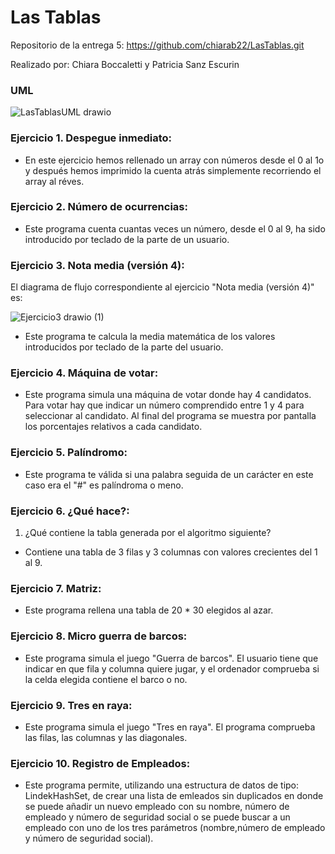 # Las Tablas
Repositorio de la entrega 5: https://github.com/chiarab22/LasTablas.git

Realizado por: Chiara Boccaletti y Patricia Sanz Escurin

### UML

![LasTablasUML drawio](https://user-images.githubusercontent.com/98779707/156466799-9c14ed43-e485-4606-992d-ea114c547559.svg)

### Ejercicio 1. Despegue inmediato:
- En este ejercicio hemos rellenado un array con números desde el 0 al 1o y después hemos imprimido la cuenta atrás simplemente recorriendo el array al réves.

### Ejercicio 2. Número de ocurrencias:
- Este programa cuenta cuantas veces un número, desde el 0 al 9, ha sido introducido por teclado de la parte de un usuario.

### Ejercicio 3. Nota media (versión 4):
El diagrama de flujo correspondiente al ejercicio "Nota media (versión 4)" es:

![Ejercicio3 drawio (1)](https://user-images.githubusercontent.com/98779707/156350009-c94ac1b8-905e-4600-9ad0-0752998dfbe9.svg)

- Este programa te calcula la media matemática de los valores introducidos por teclado de la parte del usuario. 

### Ejercicio 4. Máquina de votar:
- Este programa simula una máquina de votar donde hay 4 candidatos. Para votar hay que indicar un número comprendido entre 1 y 4 para seleccionar al candidato. Al final del programa se muestra por pantalla los porcentajes relativos a cada candidato.

### Ejercicio 5. Palíndromo:
- Este programa te válida si una palabra seguida de un carácter en este caso era el "#" es palíndroma o meno. 

### Ejercicio 6. ¿Qué hace?:
1. ¿Qué contiene la tabla generada por el algoritmo siguiente?
- Contiene una tabla de 3 filas y 3 columnas con valores crecientes del 1 al 9.

### Ejercicio 7. Matriz:
- Este programa rellena una tabla de 20  * 30 elegidos al azar.

### Ejercicio 8. Micro guerra de barcos:
- Este programa simula el juego "Guerra de barcos". El usuario tiene que indicar en que fila y columna quiere jugar, y el ordenador comprueba si la celda elegida contiene el barco o no.

### Ejercicio 9. Tres en raya:
- Este programa simula el juego "Tres en raya". El programa comprueba las filas, las columnas y las diagonales.

### Ejercicio 10. Registro de Empleados:
- Este programa permite, utilizando una estructura de datos de tipo: LindekHashSet, de crear una lista de emleados sin duplicados en donde se puede añadir un nuevo empleado con su nombre, número de empleado y número de seguridad social o se puede buscar a un empleado con uno de los tres parámetros (nombre,número de empleado y número de seguridad social).
